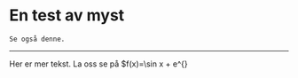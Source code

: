 # En test av myst

```{seealso}
Se også denne. 
```

___

Her er mer tekst. La oss se på $f(x)=\sin x + e^{}